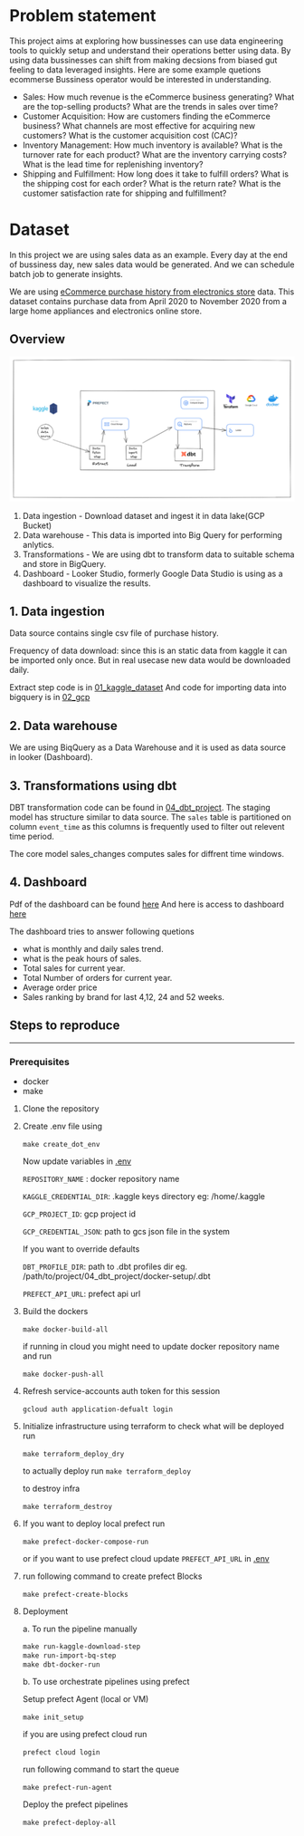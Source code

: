 # Problem statement
This project aims at exploring how bussinesses can use data engineering tools to quickly setup and understand their operations better using data. By using data bussinesses can shift from making decsions from biased gut feeling to data leveraged insights.
Here are some example quetions ecommerse Bussiness operator would be interested in understanding.
- Sales: How much revenue is the eCommerce business generating? What are the top-selling products? What are the trends in sales over time?
- Customer Acquisition: How are customers finding the eCommerce business? What channels are most effective for acquiring new customers? What is the customer acquisition cost (CAC)?
- Inventory Management: How much inventory is available? What is the turnover rate for each product? What are the inventory carrying costs? What is the lead time for replenishing inventory?
- Shipping and Fulfillment: How long does it take to fulfill orders? What is the shipping cost for each order? What is the return rate? What is the customer satisfaction rate for shipping and fulfillment?



# Dataset
In this project we are using sales data as an example. Every day at the end of bussiness day, new sales data would be generated. And we can schedule batch job to generate insights.

We are using [eCommerce purchase history from electronics store](https://www.kaggle.com/datasets/mkechinov/ecommerce-purchase-history-from-electronics-store) data. This dataset contains purchase data from April 2020 to November 2020 from a large home appliances and electronics online store. 

## Overview
![Architecture](./images/architecture.png)

1. Data ingestion - Download dataset and ingest it in data lake(GCP Bucket)
2. Data warehouse - This data is imported into Big Query for performing anlytics.
3. Transformations - We are using dbt to transform data to suitable schema and store in BigQuery.
4. Dashboard - Looker Studio, formerly Google Data Studio is using as a dashboard to visualize the results.

## 1. Data ingestion
Data source contains single csv file of purchase history. 

Frequency of data download:
    since this is an static data from kaggle it can be imported only once. But in real usecase new data would be downloaded daily.

Extract step code is in [01_kaggle_dataset](./01_kaggle_dataset/)
And code for importing data into bigquery is in [02_gcp](./02_gcp/) 

## 2. Data warehouse
We are using BiqQuery as a Data Warehouse and it is used as data source in looker (Dashboard).

## 3. Transformations using dbt
DBT transformation code can be found in [04_dbt_project](./04_dbt_project/). 
The staging model has structure similar to data source. The `sales` table is partitioned on column `event_time` as this columns is frequently used to filter out relevent time period.

The core model sales_changes computes sales for diffrent time windows.


## 4. Dashboard 
Pdf of the dashboard can be found [here](./05_dashboard/DE_Sales_Report.pdf)
And here is access to dashboard [here](https://lookerstudio.google.com/s/nZ_rDTE-aZg)

The dashboard tries to answer following quetions
- what is monthly and daily sales trend.
- what is the peak hours of sales.
- Total sales for current year. 
- Total Number of orders for current year.
- Average order price
- Sales ranking by brand for last 4,12, 24 and 52 weeks.


## Steps to reproduce
___
### Prerequisites
- docker
- make

1. Clone the repository
2. Create .env file using

    `make create_dot_env`
    
    Now update variables in [.env](./.env)

    `REPOSITORY_NAME` : docker repository name

    `KAGGLE_CREDENTIAL_DIR`: .kaggle keys directory eg: /home/.kaggle

    `GCP_PROJECT_ID`: gcp project id

    `GCP_CREDENTIAL_JSON`: path to gcs json file in the system
    
    If you want to override defaults

    `DBT_PROFILE_DIR`: path to .dbt profiles dir eg. /path/to/project/04_dbt_project/docker-setup/.dbt

    `PREFECT_API_URL`: prefect api url


3. Build the dockers

    `make docker-build-all`

    if running in cloud you might need to update docker repository name and run

    `make docker-push-all`


4. Refresh service-accounts auth token for this session

    `gcloud auth application-defualt login`

5. Initialize infrastructure using terraform
    to check what will be deployed run 

    `make terraform_deploy_dry`

    to actually deploy run
    `make terraform_deploy`

    to destroy infra

    `make terraform_destroy`


6. If you want to deploy local prefect run

    `make prefect-docker-compose-run`

    or if you want to use prefect cloud 
    update `PREFECT_API_URL` in [.env](./.env)


7. run following command to create prefect Blocks

    `make prefect-create-blocks`

8. Deployment

    a. To run the pipeline manually

    ```
    make run-kaggle-download-step
    make run-import-bq-step
    make dbt-docker-run
    ```

    b. To use orchestrate pipelines using prefect 

    Setup prefect Agent (local or VM)
    
    `make init_setup` 

    if you are using prefect cloud run

    `prefect cloud login`

    run following command to start the queue

    `make prefect-run-agent`


    Deploy the prefect pipelines

    `make prefect-deploy-all`